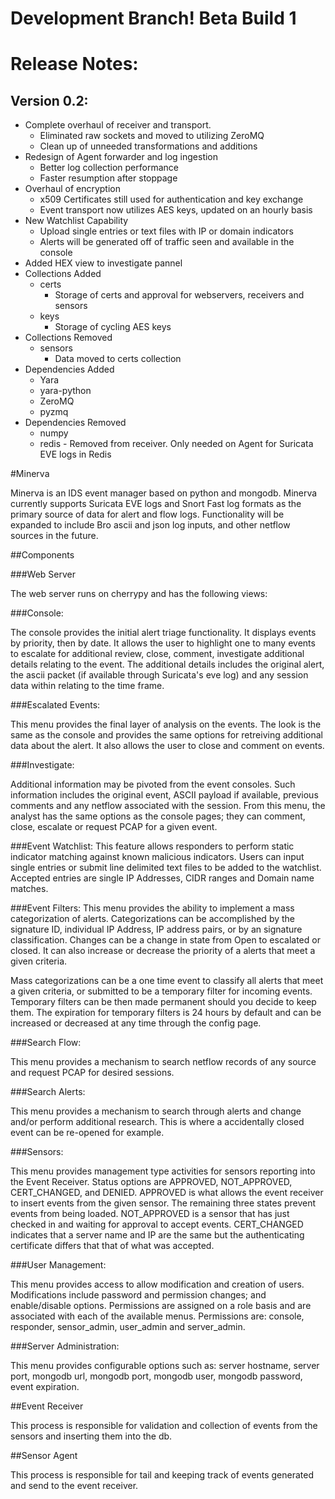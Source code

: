 # Development Branch!  Beta Build 1

# Release Notes:

## Version 0.2:
* Complete overhaul of receiver and transport.  
    * Eliminated raw sockets and moved to utilizing ZeroMQ
    * Clean up of unneeded transformations and additions
* Redesign of Agent forwarder and log ingestion
    * Better log collection performance
    * Faster resumption after stoppage
* Overhaul of encryption
    * x509 Certificates still used for authentication and key exchange
    * Event transport now utilizes AES keys, updated on an hourly basis
* New Watchlist Capability
    * Upload single entries or text files with IP or domain indicators
    * Alerts will be generated off of traffic seen and available in the console
* Added HEX view to investigate pannel
* Collections Added
    * certs
        * Storage of certs and approval for webservers, receivers and sensors
    * keys
        * Storage of cycling AES keys
* Collections Removed
    * sensors
        * Data moved to certs collection
* Dependencies Added
    * Yara
    * yara-python
    * ZeroMQ
    * pyzmq
* Dependencies Removed
    * numpy
    * redis - Removed from receiver.  Only needed on Agent for Suricata EVE logs in Redis

#Minerva

Minerva is an IDS event manager based on python and mongodb. Minerva currently supports Suricata EVE logs and Snort Fast log formats as the primary source of data for alert and flow logs. Functionality will be expanded to include Bro ascii and json log inputs, and other netflow sources in the future.

##Components

###Web Server

The web server runs on cherrypy and has the following views:

###Console:

The console provides the initial alert triage functionality. It displays events by priority, then by date. It allows the user to highlight one to many events to escalate for additional review, close, comment, investigate additional details relating to the event. The additional details includes the original alert, the ascii packet (if available through Suricata's eve log) and any session data within relating to the time frame.



###Escalated Events:

This menu provides the final layer of analysis on the events. The look is the same as the console and provides the same options for retreiving additional data about the alert. It also allows the user to close and comment on events.



###Investigate:

Additional information may be pivoted from the event consoles.  Such information includes the original event, ASCII payload if available, previous comments and any netflow associated with the session.  From this menu, the analyst has the same options as the console pages; they can comment, close, escalate or request PCAP for a given event.



###Event Watchlist:
This feature allows responders to perform static indicator matching against known malicious indicators.  Users can input single entries or submit line delimited text files to be added to the watchlist.  Accepted entries are single IP Addresses, CIDR ranges and Domain name matches.


###Event Filters:
This menu provides the ability to implement a mass categorization of alerts.  Categorizations can be accomplished by the signature ID, individual IP Address, IP address pairs, or by an signature classification.  Changes can be a change in state from Open to escalated or closed.  It can also increase or decrease the priority of a alerts that meet a given criteria.

Mass categorizations can be a one time event to classify all alerts that meet a given criteria, or submitted to be a temporary filter for incoming events.  Temporary filters can be then made permanent should you decide to keep them.  The expiration for temporary filters is 24 hours by default and can be increased or decreased at any time through the config page.


###Search Flow:

This menu provides a mechanism to search netflow records of any source and request PCAP for desired sessions.



###Search Alerts:

This menu provides a mechanism to search through alerts and change and/or perform additional research.  This is where a accidentally closed event can be re-opened for example.



###Sensors:

This menu provides management type activities for sensors reporting into the Event Receiver. Status options are APPROVED, NOT_APPROVED, CERT_CHANGED, and DENIED. APPROVED is what allows the event receiver to insert events from the given sensor. The remaining three states prevent events from being loaded. NOT_APPROVED is a sensor that has just checked in and waiting for approval to accept events. CERT_CHANGED indicates that a server name and IP are the same but the authenticating certificate differs that that of what was accepted.

 

###User Management:

This menu provides access to allow modification and creation of users. Modifications include password and permission changes; and enable/disable options. Permissions are assigned on a role basis and are associated with each of the available menus. Permissions are: console, responder, sensor_admin, user_admin and server_admin.



###Server Administration:

This menu provides configurable options such as: server hostname, server port, mongodb url, mongodb port, mongodb user, mongodb password, event expiration.



##Event Receiver

This process is responsible for validation and collection of events from the sensors and inserting them into the db.

##Sensor Agent

This process is responsible for tail and keeping track of events generated and send to the event receiver.
